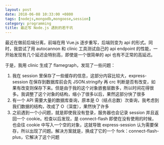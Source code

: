 ```yaml
---
layout: post
date: 2018-06-08 10:33:00 +0800
tags: [nodejs,mongodb,mongoose,session]
category: programming
title: 最近写 Node.js 遇到的若干坑
---
```


最近在做前后端分离，前端在用 Vue.js 逐步重写，后端则变为 api 的形式。同时，我尝试了用 autocannon 和 clinic 工具测试自己的 api endpoint 的性能，一开始发现有几个延迟会特别高，即使是一个很简单的 api 也有不正常的高延迟。

于是，我用 clinic 生成了 flamegraph，发现了一些问题：

1. 我在 session 里保存了一些缓存的信息，这部分内容比较大，express-session 在保存到数据库前会先 JSON.stringify 再 crc 判断是否有改变，如果有改变则保存下来。但是由于我的这个对象嵌套层数多，所以时间花得很多。我调整了这个对象的结构，缩小了很多以后，果然这部分快了很多
2. 有一个 API 需要大量的数据库查询，原本是 O（结点总数）次查询，我考虑到我们数据的结构，改成了 O（深度），果然快了许多
3. 之前遇到一个小问题，就是即使我没有登录，服务器也会记录 session 并且返回一个 cookie。检查以后发现，是 connect-flash 即使在没有使用的时候，也会往 cookie 中写入一个空的对象，这就导致 express-session 认为需要保存，所以出现了问题。解决方案就是，换成了它的一个 fork：connect-flash-plus，它解决了这个问题

